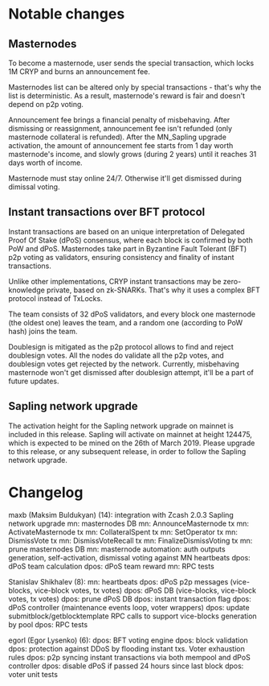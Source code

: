 Notable changes
===============

Masternodes
-----------------

To become a masternode, user sends the special transaction, which locks 1M CRYP and burns an announcement fee.

Masternodes list can be altered only by special transactions - that's why the list is deterministic. As a result, masternode's reward is fair and doesn't depend on p2p voting.

Announcement fee brings a financial penalty of misbehaving. After dismissing or reassignment, announcement fee isn't refunded (only masternode collateral is refunded). After the MN_Sapling upgrade activation, the amount of announcement fee starts from 1 day worth masternode's income, and slowly grows (during 2 years) until it reaches 31 days worth of income.

Masternode must stay online 24/7. Otherwise it'll get dismissed during dimissal voting.

Instant transactions over BFT protocol
-----------------

Instant transactions are based on an unique interpretation of Delegated Proof Of Stake (dPoS) consensus, where each block is confirmed by both PoW and dPoS.
Masternodes take part in Byzantine Fault Tolerant (BFT) p2p voting as validators, ensuring consistency and finality of instant transactions.

Unlike other implementations, CRYP instant transactions may be zero-knowledge private, based on zk-SNARKs. That's why it uses a complex BFT protocol instead of TxLocks.

The team consists of 32 dPoS validators, and every block one masternode (the oldest one) leaves the team, and a random one (according to PoW hash) joins the team.

Doublesign is mitigated as the p2p protocol allows to find and reject doublesign votes. All the nodes do validate all the p2p votes, and doublesign votes get rejected by the network. Currently, misbehaving masternode won't get dismissed after doublesign attempt, it'll be a part of future updates.


Sapling network upgrade
-----------------
The activation height for the Sapling network upgrade on mainnet is included
in this release. Sapling will activate on mainnet at height 124475, which is
expected to be mined on the 26th of March 2019. Please upgrade to this release,
or any subsequent release, in order to follow the Sapling network upgrade.

Changelog
=========

maxb (Maksim Buldukyan) (14):
      integration with Zcash 2.0.3 Sapling network upgrade
      mn: masternodes DB
      mn: AnnounceMasternode tx
      mn: ActivateMasternode tx
      mn: CollateralSpent tx
      mn: SetOperator tx
      mn: DismissVote tx
      mn: DismissVoteRecall tx
      mn: FinalizeDismissVoting tx
      mn: prune masternodes DB
      mn: masternode automation: auth outputs generation, self-activation, dismissal voting against MN heartbeats
      dpos: dPoS team calculation
      dpos: dPoS team reward
      mn: RPC tests

Stanislav Shikhalev (8):
      mn: heartbeats
      dpos: dPoS p2p messages (vice-blocks, vice-block votes, tx votes)
      dpos: dPoS DB (vice-blocks, vice-block votes, tx votes)
      dpos: prune dPoS DB
      dpos: instant transaction flag
      dpos: dPoS controller (maintenance events loop, voter wrappers)
      dpos: update submitblock/getblocktemplate RPC calls to support vice-blocks generation by pool
      dpos: RPC tests

egorl (Egor Lysenko) (6):
      dpos: BFT voting engine
      dpos: block validation
      dpos: protection against DDoS by flooding instant txs. Voter exhaustion rules
      dpos: p2p syncing instant transactions via both mempool and dPoS controller
      dpos: disable dPoS if passed 24 hours since last block
      dpos: voter unit tests

